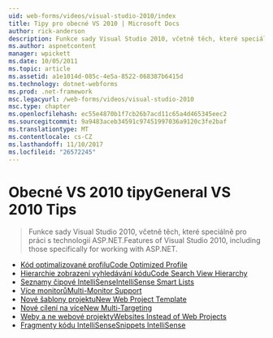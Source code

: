 ```yaml
---
uid: web-forms/videos/visual-studio-2010/index
title: Tipy pro obecné VS 2010 | Microsoft Docs
author: rick-anderson
description: Funkce sady Visual Studio 2010, včetně těch, které speciálně pro práci s technologií ASP.NET.
ms.author: aspnetcontent
manager: wpickett
ms.date: 10/05/2011
ms.topic: article
ms.assetid: a1e1014d-085c-4e5a-8522-068387b6415d
ms.technology: dotnet-webforms
ms.prod: .net-framework
msc.legacyurl: /web-forms/videos/visual-studio-2010
msc.type: chapter
ms.openlocfilehash: ec55e4870b1f7cb26b7acd11c65a4d465345eec2
ms.sourcegitcommit: 9a9483aceb34591c97451997036a9120c3fe2baf
ms.translationtype: MT
ms.contentlocale: cs-CZ
ms.lasthandoff: 11/10/2017
ms.locfileid: "26572245"
---
```

<a name="general-vs-2010-tips"></a><span data-ttu-id="ac163-103">Obecné VS 2010 tipy</span><span class="sxs-lookup"><span data-stu-id="ac163-103">General VS 2010 Tips</span></span>
====================
> <span data-ttu-id="ac163-104">Funkce sady Visual Studio 2010, včetně těch, které speciálně pro práci s technologií ASP.NET.</span><span class="sxs-lookup"><span data-stu-id="ac163-104">Features of Visual Studio 2010, including those specifically for working with ASP.NET.</span></span>


- [<span data-ttu-id="ac163-105">Kód optimalizované profilu</span><span class="sxs-lookup"><span data-stu-id="ac163-105">Code Optimized Profile</span></span>](visual-studio-2010-quick-hit-code-optimized-profile.md)
- [<span data-ttu-id="ac163-106">Hierarchie zobrazení vyhledávání kódu</span><span class="sxs-lookup"><span data-stu-id="ac163-106">Code Search View Hierarchy</span></span>](visual-studio-2010-quick-hit-code-search-view-hierarchy.md)
- [<span data-ttu-id="ac163-107">Seznamy čipové IntelliSense</span><span class="sxs-lookup"><span data-stu-id="ac163-107">IntelliSense Smart Lists</span></span>](visual-studio-2010-quick-hit-intellisense-smart-lists.md)
- [<span data-ttu-id="ac163-108">Více monitorů</span><span class="sxs-lookup"><span data-stu-id="ac163-108">Multi-Monitor Support</span></span>](visual-studio-2010-quick-hit-multi-monitor-support.md)
- [<span data-ttu-id="ac163-109">Nové šablony projektu</span><span class="sxs-lookup"><span data-stu-id="ac163-109">New Web Project Template</span></span>](visual-studio-2010-quick-hit-new-web-project-template.md)
- [<span data-ttu-id="ac163-110">Nové cílení na více</span><span class="sxs-lookup"><span data-stu-id="ac163-110">New Multi-Targeting</span></span>](visual-studio-2010-quick-hit-new-multi-targeting.md)
- [<span data-ttu-id="ac163-111">Weby a ne webové projekty</span><span class="sxs-lookup"><span data-stu-id="ac163-111">Websites Instead of Web Projects</span></span>](visual-studio-2010-quick-hit-websites-instead-of-web-projects.md)
- [<span data-ttu-id="ac163-112">Fragmenty kódu IntelliSense</span><span class="sxs-lookup"><span data-stu-id="ac163-112">Snippets IntelliSense</span></span>](visual-studio-2010-quick-hit-snippets-intellisense.md)
